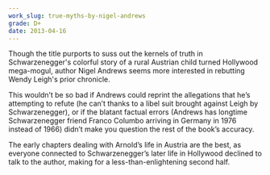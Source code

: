```yaml
---
work_slug: true-myths-by-nigel-andrews
grade: D+
date: 2013-04-16
---
```


Though the title purports to suss out the kernels of truth in Schwarzenegger's colorful story of a rural Austrian child turned Hollywood mega-mogul, author Nigel Andrews seems more interested in rebutting Wendy Leigh's prior chronicle.

This wouldn’t be so bad if Andrews could reprint the allegations that he’s attempting to refute (he can’t thanks to a libel suit brought against Leigh by Schwarzenegger), or if the blatant factual errors (Andrews has longtime Schwarzenegger friend Franco Columbo arriving in Germany in 1976 instead of 1966) didn’t make you question the rest of the book’s accuracy.

The early chapters dealing with Arnold’s life in Austria are the best, as everyone connected to Schwarzenegger’s later life in Hollywood declined to talk to the author, making for a less-than-enlightening second half.
